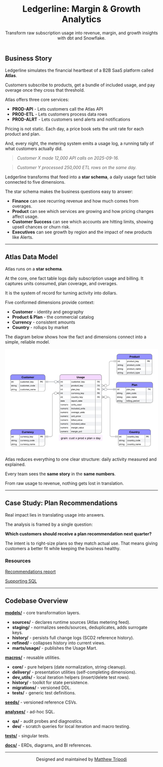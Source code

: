 <h1 align="center">Ledgerline: Margin & Growth Analytics</h1>

<p align="center">
  Transform raw subscription usage into revenue, margin, and growth insights with dbt and Snowflake.
  <br/><br/>
</p>

## Business Story

Ledgerline simulates the financial heartbeat of a B2B SaaS platform called **Atlas**. 

Customers subscribe to products, get a bundle of included usage, and pay overage once they cross that threshold.  

Atlas offers three core services: 
- **PROD-API** - Lets customers call the Atlas API  
- **PROD-ETL** - Lets customers process data rows  
- **PROD-ALRT** - Lets customers send alerts and notifications  

Pricing is not static. Each day, a price book sets the unit rate for each product and plan.  

And, every night, the metering system emits a usage log, a running tally of what customers actually did.

> *Customer X made 12,000 API calls on 2025-09-16.*  

> *Customer Y processed 250,000 ETL rows on the same day.*  

Ledgerline transforms that feed into a **star schema**, a daily usage fact table connected to five dimensions.  

The star schema makes the business questions easy to answer:  
- **Finance** can see recurring revenue and how much comes from overages.  
- **Product** can see which services are growing and how pricing changes affect usage.  
- **Customer Success** can see which accounts are hitting limits, showing upsell chances or churn risk.  
- **Executives** can see growth by region and the impact of new products like Alerts.  

---

## Atlas Data Model

Atlas runs on a **star schema**.

At the core, one fact table logs daily subscription usage and billing. It captures units consumed, plan coverage, and overages.

It is the system of record for turning activity into dollars.  

Five conformed dimensions provide context:  
- **Customer** - identity and geography  
- **Product & Plan** - the commercial catalog  
- **Currency** - consistent amounts  
- **Country** - rollups by market

The diagram below shows how the fact and dimensions connect into a simple, reliable model.

![Ledgerline Architecture](docs/assets/erd_physical_model_2.png)

Atlas reduces everything to one clear structure: daily activity measured and explained.

Every team sees the **same story** in the **same numbers**.

From raw usage to revenue, nothing gets lost in translation.

---

## Case Study: Plan Recommendations

Real impact lies in translating usage into answers.

The analysis is framed by a single question:

**Which customers should receive a plan recommendation next quarter?**

The intent is to right-size plans so they match actual use. That means giving customers a better fit while keeping the business healthy.

### Resources  

[Recommendations report](reports/executive_report_plan_change_recommendations.md)  

[Supporting SQL](analyses/eda/usage_limit_behavior_profile.sql)  

---

## Codebase Overview

  **[models/](models/)** - core transformation layers.  
  - **sources/** - declares runtime sources (Atlas metering feed).  
  - **staging/** - normalizes seeds/sources, deduplicates, adds surrogate keys.  
  - **history/** - persists full change logs (SCD2 reference history).  
  - **refined/** - collapses history into current views.  
  - **marts/usage/** - publishes the Usage Mart.

  **[macros/](macros/)** - reusable utilities.  
  - **core/** - pure helpers (date normalization, string cleanup).  
  - **delivery/** - presentation utilities (self-completing dimensions).  
  - **dev_utils/** - local iteration helpers (insert/delete test rows).  
  - **history/** - toolkit for state persistence.  
  - **migrations/** - versioned DDL.  
  - **tests/** - generic test definitions.

  **[seeds/](seeds/)** - versioned reference CSVs.

  **[analyses/](analyses/)** - ad-hoc SQL.  
  - **qa/** - audit probes and diagnostics.  
  - **dev/** - scratch queries for local iteration and macro testing.

  **[tests/](tests/)** - singular tests.

  **[docs/](docs/)** - ERDs, diagrams, and BI references.

---

<p align="center">Designed and maintained by <a href="https://github.com/moveeleven-data">Matthew Tripodi</a></p>
